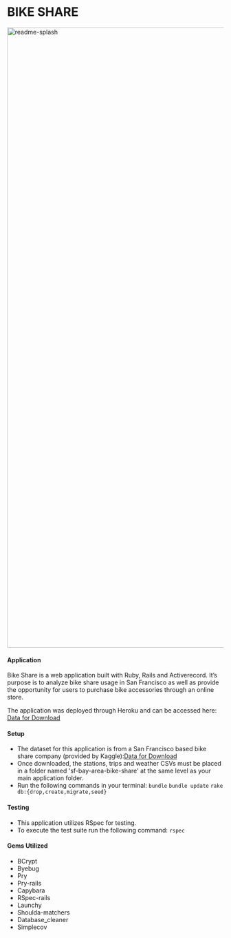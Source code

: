 # BIKE SHARE
<img width="1440" alt="readme-splash" src="https://user-images.githubusercontent.com/33355897/43535327-e3623b4c-9576-11e8-9b41-48c3e419373b.png">

#### Application
Bike Share is a web application built with Ruby, Rails and Activerecord. It’s purpose is to analyze bike share usage in San Francisco as well as provide the opportunity for users to purchase bike accessories through an online store. 

The application was deployed through Heroku and can be accessed here: [Data for Download](https://jem-bikeshare.herokuapp.com)

#### Setup
- The dataset for this application is from a San Francisco based bike share company (provided by Kaggle):[Data for Download](https://www.kaggle.com/benhamner/sf-bay-area-bike-share)
- Once downloaded, the stations, trips and weather CSVs must be placed in a folder named 'sf-bay-area-bike-share' at the same level as your main application folder.
- Run the following commands in your terminal: 
  `bundle`
  `bundle update`
  `rake db:{drop,create,migrate,seed}`
  
#### Testing
- This application utilizes RSpec for testing.  
- To execute the test suite run the following command: ```rspec```

#### Gems Utilized
- BCrypt
- Byebug
- Pry
- Pry-rails
- Capybara
- RSpec-rails
- Launchy
- Shoulda-matchers
- Database_cleaner
- Simplecov
